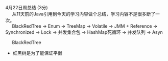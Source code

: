 4月22日周总结 (3分)  
&emsp;&ensp;从11天前的Java引用到今天的学习内容做个总结，学习内容不是很多断了一次。  
&emsp;&ensp;BlackRedTree -> Enum -> TreeMap -> Volatile -> JMM + Reference -> Synchronized -> Lock -> 并发集合包 -> HashMap死循环 -> 并发队列 -> Asyn  

&emsp;&ensp;BlackRedTree
 * 红黑树是为了能保证平衡